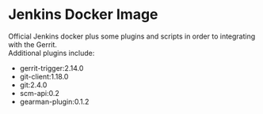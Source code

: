 # Jenkins Docker Image
Official Jenkins docker plus some plugins and scripts in order to integrating with the Gerrit.  
Additional plugins include:
* gerrit-trigger:2.14.0
* git-client:1.18.0
* git:2.4.0
* scm-api:0.2
* gearman-plugin:0.1.2

